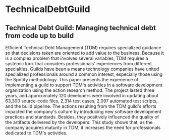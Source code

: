 # TechnicalDebtGuild
## Technical Debt Guild: Managing technical debt from code up to build

Efficient Technical Debt Management (TDM) requires specialized guidance so that decisions taken are oriented to add value to the business. Because it is a complex problem that involves several variables, TDM requires a systemic look that considers professionals' experiences from different specialties. Guilds have been a means technology companies have united specialized professionals around a common interest, especially those using the Spotify methodology. This paper presents the experience of implementing a guild to support TDM's activities in a software development organization using the action research method. The project lasted three years, and approximately 120 developers were involved in updating about 63,300 source-code files, 2,314 test cases, 2,097 automated test scripts, and the build pipeline. The actions resulting from the TDM guild's efforts impacted the company's culture by introducing new software development practices and standards. Besides, they positively influenced the quality of the artifacts delivered by the developers. This study shows that, as the company acquires maturity in TDM, it increases the need for professionals dedicated to TDM's activities.
